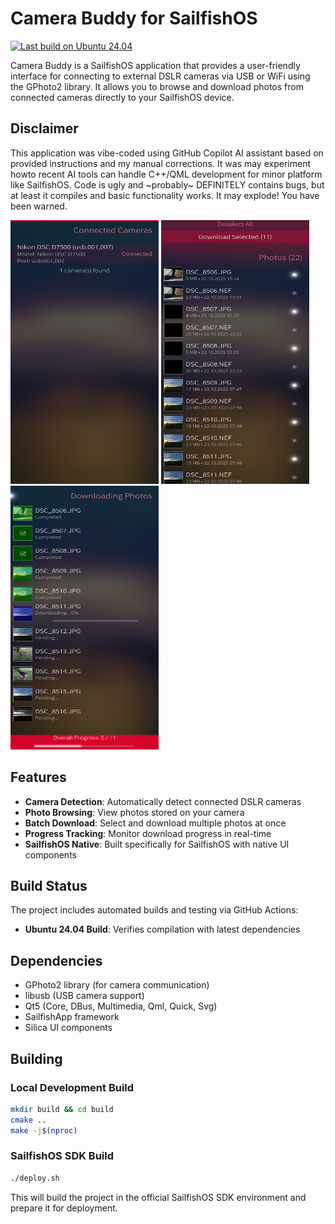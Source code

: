 # Camera Buddy for SailfishOS

[![Last build on Ubuntu 24.04](https://github.com/Karry/harbour-camera-buddy/actions/workflows/build.yml/badge.svg)](https://github.com/Karry/harbour-camera-buddy/actions/workflows/build.yml)

Camera Buddy is a SailfishOS application that provides a user-friendly interface for connecting to external DSLR cameras
via USB or WiFi using the GPhoto2 library. It allows you to browse and download photos from connected cameras directly to your SailfishOS device.

## Disclaimer

This application was vibe-coded using GitHub Copilot AI assistant based on provided instructions and my manual corrections.
It was may experiment howto recent AI tools can handle C++/QML development for minor platform like SailfishOS.
Code is ugly and ~probably~ DEFINITELY contains bugs, but at least it compiles and basic functionality works.
It may explode! You have been warned.

<img alt="List of connected cameras"
    width="237" height="422"
    src="https://raw.githubusercontent.com/Karry/harbour-camera-buddy/master/graphics/cameras.png" />
<img alt="Photo browsing"
    width="237" height="422"
    src="https://raw.githubusercontent.com/Karry/harbour-camera-buddy/master/graphics/photos.png" />
<img alt="Downloading"
    width="237" height="422"
    src="https://raw.githubusercontent.com/Karry/harbour-camera-buddy/master/graphics/downloading.png" />

## Features

- **Camera Detection**: Automatically detect connected DSLR cameras
- **Photo Browsing**: View photos stored on your camera
- **Batch Download**: Select and download multiple photos at once
- **Progress Tracking**: Monitor download progress in real-time
- **SailfishOS Native**: Built specifically for SailfishOS with native UI components

## Build Status

The project includes automated builds and testing via GitHub Actions:
- **Ubuntu 24.04 Build**: Verifies compilation with latest dependencies

## Dependencies

- GPhoto2 library (for camera communication)
- libusb (USB camera support)
- Qt5 (Core, DBus, Multimedia, Qml, Quick, Svg)
- SailfishApp framework
- Silica UI components

## Building

### Local Development Build
```bash
mkdir build && cd build
cmake ..
make -j$(nproc)
```

### SailfishOS SDK Build
```bash
./deploy.sh
```

This will build the project in the official SailfishOS SDK environment and prepare it for deployment.

